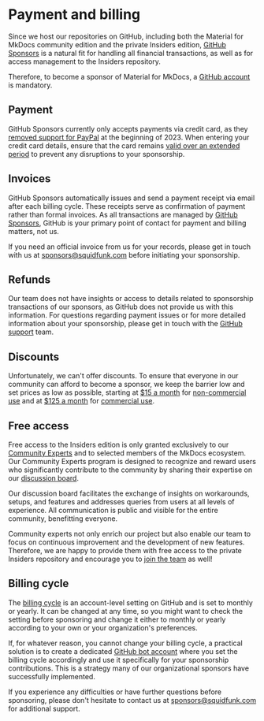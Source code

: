 # Payment and billing

Since we host our repositories on GitHub, including both the Material for MkDocs
community edition and the private Insiders edition, [GitHub Sponsors] is a
natural fit for handling all financial transactions, as well as for access
management to the Insiders repository.

Therefore, to become a sponsor of Material for MkDocs, a [GitHub account] is mandatory.

  [GitHub Sponsors]: https://github.com/sponsors
  [GitHub account]: https://docs.github.com/en/get-started/start-your-journey/creating-an-account-on-github

## Payment

GitHub Sponsors currently only accepts payments via credit card, as they
[removed support for PayPal] at the beginning of 2023. When
entering your credit card details, ensure that the card remains [valid over an
extended period] to prevent any disruptions to your sponsorship.

  [valid over an extended period]: runtime-and-cancellation.md#automatic-cancellation
  [removed support for PayPal]: https://github.blog/changelog/2023-01-23-github-sponsors-will-stop-supporting-paypal/

## Invoices

GitHub Sponsors automatically issues and send a payment receipt via email after
each billing cycle. These receipts serve as confirmation of payment rather than
formal invoices. As all transactions are managed by [GitHub Sponsors], GitHub is
your primary point of contact for payment and billing matters, not us.

If you need an official invoice from us for your records, please get in touch
with us at sponsors@squidfunk.com before initiating your sponsorship.

## Refunds

Our team does not have insights or access to details related to sponsorship
transactions of our sponsors, as GitHub does not provide us with this
information. For questions regarding payment issues or for more detailed
information about your sponsorship, please get in touch with the [GitHub
support] team.

  [GitHub support]: https://support.github.com/

## Discounts

Unfortunately, we can't offer discounts. To ensure that everyone in our
community can afford to become a sponsor, we keep the barrier low and set
prices as low as possible, starting at [\$15 a month][15] for
[non-commercial use] and at [\$125 a month][125] for [commercial use].

  [15]: https://github.com/sponsors/squidfunk/sponsorships?tier_id=210638
  [125]: https://github.com/sponsors/squidfunk/sponsorships?tier_id=210643
  [non-commercial use]: sponsoring-tiers.md/#non-commercial-use
  [commercial use]: sponsoring-tiers.md/#commercial-use

## Free access

Free access to the Insiders edition is only granted exclusively to our [Community
Experts] and to selected members of the MkDocs ecosystem. Our Community Experts
program is designed to recognize and reward users who significantly contribute
to the community by sharing their expertise on our [discussion board].

Our discussion board facilitates the exchange of insights on workarounds, setups,
and features and addresses queries from users at all levels of experience. All
communication is public and visible for the entire community, benefitting
everyone.

Community experts not only enrich our project but also enable our team to focus
on continuous improvement and the development of new features. Therefore, we are
happy to provide them with free access to the private Insiders repository and
encourage you to [join the team] as well!

  [community experts]: community-experts-program/index.md
  [discussion board]: https://github.com/arshiacomplus/docs/discussions
  [join the team]: community-experts-program/index.md/#ready-to-get-started

## Billing cycle

The [billing cycle] is an account-level setting on GitHub and is set to monthly
or yearly. It can be changed at any time, so you might want to check the setting
before sponsoring and change it either to monthly or yearly according to your
own or your organization's preferences.

If, for whatever reason, you cannot change your billing cycle, a practical
solution is to create a dedicated [GitHub bot account] where you set the billing
cycle accordingly and use it specifically for your sponsorship contributions.
This is a strategy many of our organizational sponsors have successfully
implemented.

If you experience any difficulties or have further questions before sponsoring,
please don't hesitate to contact us at sponsors@squidfunk.com for additional
support.

  [billing cycle]: https://docs.github.com/en/github/setting-up-and-managing-billing-and-payments-on-github/changing-the-duration-of-your-billing-cycle
  [GitHub bot account]: https://docs.github.com/en/get-started/start-your-journey/creating-an-account-on-github
